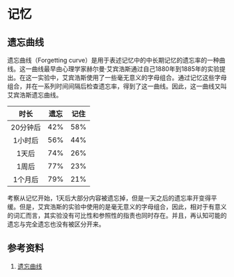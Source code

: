 # 记忆

## 遗忘曲线

遗忘曲线（Forgetting curve）是用于表述记忆中的中长期记忆的遗忘率的一种曲线。这一曲线最早由心理学家赫尔曼·艾宾浩斯通过自己1880年到1885年的实验提出。在这一实验中，艾宾浩斯使用了一些毫无意义的字母组合。通过记忆这些字母组合，并在一系列时间间隔后检查遗忘率，得到了这一曲线。因此，这一曲线又叫艾宾浩斯遗忘曲线。

|   时长   | 遗忘  | 记住  |
| :------: | :---: | :---: |
| 20分钟后 |  42%  |  58%  |
| 1小时后  |  56%  |  44%  |
|  1天后   |  74%  |  26%  |
|  1周后   |  77%  |  23%  |
| 1个月后  |  79%  |  21%  |

考察从记忆开始，1天后大部分内容被遗忘掉，但是一天之后的遗忘率开变得平缓。但是，艾宾浩斯的实验中使用的是毫无意义的字母组合，因此，相对于有意义的词汇而言，其实验没有可比性和参照性的指责也同时存在。并且，再认知可能的遗忘与完全遗忘也没有被区分开来。

## 参考资料

1. [遗忘曲线](https://zh.wikipedia.org/wiki/遗忘曲线)